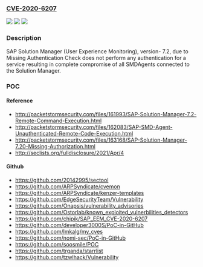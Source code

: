 ### [CVE-2020-6207](https://cve.mitre.org/cgi-bin/cvename.cgi?name=CVE-2020-6207)
![](https://img.shields.io/static/v1?label=Product&message=SAP%20Solution%20Manager%20(User%20Experience%20Monitoring)&color=blue)
![](https://img.shields.io/static/v1?label=Version&message=%3C7.2%20&color=brighgreen)
![](https://img.shields.io/static/v1?label=Vulnerability&message=Missing%20Authentication%20Check&color=brighgreen)

### Description

SAP Solution Manager (User Experience Monitoring), version- 7.2, due to Missing Authentication Check does not perform any authentication for a service resulting in complete compromise of all SMDAgents connected to the Solution Manager.

### POC

#### Reference
- http://packetstormsecurity.com/files/161993/SAP-Solution-Manager-7.2-Remote-Command-Execution.html
- http://packetstormsecurity.com/files/162083/SAP-SMD-Agent-Unauthenticated-Remote-Code-Execution.html
- http://packetstormsecurity.com/files/163168/SAP-Solution-Manager-7.20-Missing-Authorization.html
- http://seclists.org/fulldisclosure/2021/Apr/4

#### Github
- https://github.com/20142995/sectool
- https://github.com/ARPSyndicate/cvemon
- https://github.com/ARPSyndicate/kenzer-templates
- https://github.com/EdgeSecurityTeam/Vulnerability
- https://github.com/Onapsis/vulnerability_advisories
- https://github.com/Ostorlab/known_exploited_vulnerbilities_detectors
- https://github.com/chipik/SAP_EEM_CVE-2020-6207
- https://github.com/developer3000S/PoC-in-GitHub
- https://github.com/lmkalg/my_cves
- https://github.com/nomi-sec/PoC-in-GitHub
- https://github.com/soosmile/POC
- https://github.com/trganda/starrlist
- https://github.com/tzwlhack/Vulnerability

